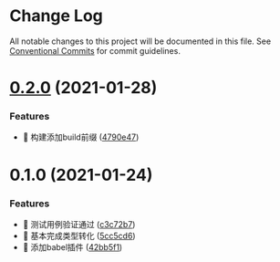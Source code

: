 # Change Log

All notable changes to this project will be documented in this file.
See [Conventional Commits](https://conventionalcommits.org) for commit guidelines.

# [0.2.0](https://github.com/unity-template/onex-utils-packages/compare/babel-plugin-onex-utils@0.1.0...babel-plugin-onex-utils@0.2.0) (2021-01-28)


### Features

* 🎸 构建添加build前缀 ([4790e47](https://github.com/unity-template/onex-utils-packages/commit/4790e4775b25f3ba670bdce3a49f7e4cdc6ddda1))





# 0.1.0 (2021-01-24)


### Features

* 🎸 测试用例验证通过 ([c3c72b7](https://github.com/unity-template/onex-utils-packages/commit/c3c72b7064bddc6436f1543109e4601b592dea38))
* 🎸 基本完成类型转化 ([5cc5cd6](https://github.com/unity-template/onex-utils-packages/commit/5cc5cd6ca65b530795f83ef51e31282ad18381cc))
* 🎸 添加babel插件 ([42bb5f1](https://github.com/unity-template/onex-utils-packages/commit/42bb5f1593ef0300b40d196099fb2ac9d831d251))
